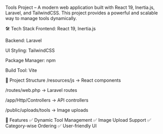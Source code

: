  Tools Project – A modern web application built with React 19, Inertia.js, Laravel, and TailwindCSS. This project provides a powerful and scalable way to manage tools dynamically.

🛠️ Tech Stack
Frontend: React 19, Inertia.js

Backend: Laravel

UI Styling: TailwindCSS

Package Manager: npm

Build Tool: Vite

📂 Project Structure
/resources/js → React components

/routes/web.php → Laravel routes

/app/Http/Controllers → API controllers

/public/uploads/tools → Image uploads

📖 Features
✅ Dynamic Tool Management
✅ Image Upload Support
✅ Category-wise Ordering
✅ User-friendly UI
